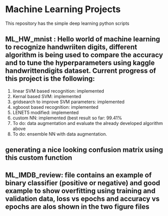 # Machine Learning Projects
This repository has the simple deep learning python scripts

## ML_HW_mnist : Hello world of machine learning to recognize handwriiten digits, different algorithm is being used to compare the accuracy and to tune the hyperparameters using kaggle handwrittendigits dataset. Current progress of this project is the following:
1. linear SVM based recognition: implemented
2. Kernal based SVM: implemented
3. gridsearch to improve SVM parameters: implemented
4. xgboost based recognition: implemented
5. LENET5 modified: implemented
6. custom NN: implemented (best result so far: 99.41%
7. To do: data augmentation and evaluate the already developed algorithm above
8. To do: ensemble NN with data augmentation.

## generating a nice looking confusion matrix using this custom function

## ML_IMDB_review: file contains an example of binary classifier (positive or negative) and good example to show overfitting using training and validation data, loss vs epochs and accuracy vs epochs are alos shown in the two figure files
